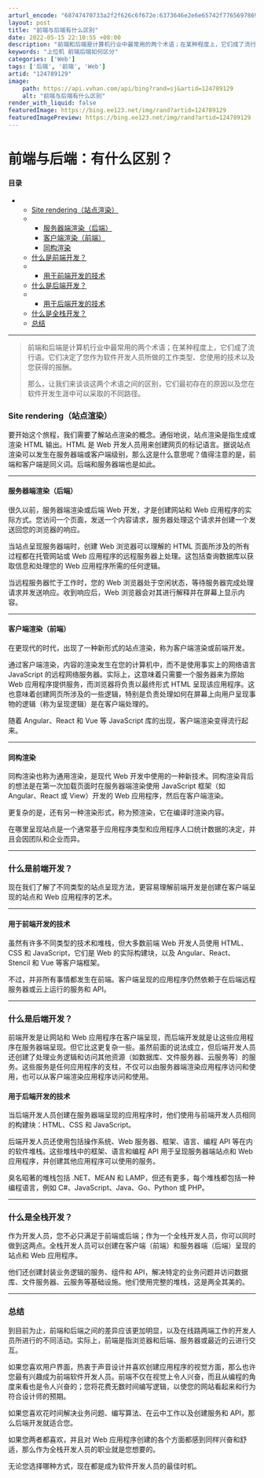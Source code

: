 ```yaml
---
arturl_encode: "68747470733a2f2f626c6f672e:6373646e2e6e65742f77656978696e5f35313333333630362f:61727469636c652f64657461696c732f313234373839313239"
layout: post
title: "前端与后端有什么区别"
date: 2022-05-15 22:10:55 +08:00
description: "前端和后端是计算机行业中最常用的两个术语；在某种程度上，它们成了流行语。它们决定了您作为软件开发人员"
keywords: "上位机 前端后端如何区分"
categories: ['Web']
tags: ['后端', '前端', 'Web']
artid: "124789129"
image:
    path: https://api.vvhan.com/api/bing?rand=sj&artid=124789129
    alt: "前端与后端有什么区别"
render_with_liquid: false
featuredImage: https://bing.ee123.net/img/rand?artid=124789129
featuredImagePreview: https://bing.ee123.net/img/rand?artid=124789129
---
```


# 前端与后端：有什么区别？

#### 目录

* + [Site rendering（站点渲染）](#Site_rendering_7)
  + - [服务器端渲染（后端）](#_11)
    - [客户端渲染（前端）](#_19)
    - [同构渲染](#_27)
  + [什么是前端开发？](#_35)
  + - [用于前端开发的技术](#_39)
  + [什么是后端开发？](#_45)
  + - [用于后端开发的技术](#_48)
  + [什么是全栈开发？](#_56)
  + [总结](#_62)

---

> 前端和后端是计算机行业中最常用的两个术语；在某种程度上，它们成了流行语。它们决定了您作为软件开发人员所做的工作类型、您使用的技术以及您获得的报酬。
>
> 那么，让我们来谈谈这两个术语之间的区别，它们最初存在的原因以及您在软件开发生涯中可以采取的不同路径。

### Site rendering（站点渲染）

要开始这个旅程，我们需要了解站点渲染的概念。通俗地说，站点渲染是指生成或渲染 HTML 输出。HTML 是 Web 开发人员用来创建网页的标记语言。据说站点渲染可以发生在服务器端或客户端级别，那么这是什么意思呢？值得注意的是，前端和客户端是同义词。后端和服务器端也是如此。

---

#### 服务器端渲染（后端）

很久以前，服务器端渲染或后端 Web 开发，才是创建网站和 Web 应用程序的实际方式。您访问一个页面，发送一个内容请求，服务器处理这个请求并创建一个发送回您的浏览器的响应。

当站点呈现服务器端时，创建 Web 浏览器可以理解的 HTML 页面所涉及的所有过程都在托管网站或 Web 应用程序的远程服务器上处理。这包括查询数据库以获取信息和处理您的 Web 应用程序所需的任何逻辑。

当远程服务器忙于工作时，您的 Web 浏览器处于空闲状态，等待服务器完成处理请求并发送响应。收到响应后，Web 浏览器会对其进行解释并在屏幕上显示内容。

---

#### 客户端渲染（前端）

在更现代的时代，出现了一种新形式的站点渲染，称为客户端渲染或前端开发。

通过客户端渲染，内容的渲染发生在您的计算机中，而不是使用事实上的网络语言 JavaScript 的远程网络服务器。实际上，这意味着只需要一个服务器来为原始 Web 应用程序提供服务，而浏览器将负责以最终形式 HTML 呈现该应用程序。这也意味着创建网页所涉及的一些逻辑，特别是负责处理如何在屏幕上向用户呈现事物的逻辑（称为呈现逻辑）是在客户端处理的。

随着 Angular、React 和 Vue 等 JavaScript 库的出现，客户端渲染变得流行起来。

---

#### 同构渲染

同构渲染也称为通用渲染，是现代 Web 开发中使用的一种新技术。同构渲染背后的想法是在第一次加载页面时在服务器端渲染使用 JavaScript 框架（如 Angular、React 或 View）开发的 Web 应用程序，然后在客户端渲染。

更复杂的是，还有另一种渲染形式，称为预渲染，它在编译时渲染内容。

在哪里呈现站点是一个通常基于应用程序类型和应用程序人口统计数据的决定，并且会因团队和企业而异。

---

### 什么是前端开发？

现在我们了解了不同类型的站点呈现方法，更容易理解前端开发是创建在客户端呈现的站点和 Web 应用程序的艺术。

---

#### 用于前端开发的技术

虽然有许多不同类型的技术和堆栈，但大多数前端 Web 开发人员使用 HTML、CSS 和 JavaScript，它们是 Web 的实际构建块，以及 Angular、React、Stencil 和 Vue 等客户端框架。

不过，并非所有事情都发生在前端。客户端呈现的应用程序仍然依赖于在后端远程服务器或云上运行的服务和 API。

---

### 什么是后端开发？

前端开发是让网站和 Web 应用程序在客户端呈现，而后端开发就是让这些应用程序在服务器端呈现。但它比这更复杂一些。虽然前面的说法成立，但后端开发人员还创建了处理业务逻辑和访问其他资源（如数据库、文件服务器、云服务等）的服务。这些服务是任何应用程序的支柱，不仅可以由服务器端渲染应用程序访问和使用，也可以从客户端渲染应用程序访问和使用。

#### 用于后端开发的技术

当后端开发人员创建在服务器端呈现的应用程序时，他们使用与前端开发人员相同的构建块：HTML、CSS 和 JavaScript。

后端开发人员还使用包括操作系统、Web 服务器、框架、语言、编程 API 等在内的软件堆栈。这些堆栈中的框架、语言和编程 API 用于呈现服务器端站点和 Web 应用程序，并创建其他应用程序可以使用的服务。

臭名昭著的堆栈包括 .NET、MEAN 和 LAMP，但还有更多，每个堆栈都包括一种编程语言，例如 C#、JavaScript、Java、Go、Python 或 PHP。

---

### 什么是全栈开发？

作为开发人员，您不必只满足于前端或后端；作为一个全栈开发人员，你可以同时做到这两点。全栈开发人员可以创建在客户端（前端）和服务器端（后端）呈现的站点和 Web 应用程序。

他们还创建封装业务逻辑的服务、组件和 API，解决特定的业务问题并访问数据库、文件服务器、云服务等基础设施。他们使用完整的堆栈，这是两全其美的。

---

### 总结

到目前为止，前端和后端之间的差异应该更加明显，以及在线路两端工作的开发人员所进行的不同活动。实际上，前端是指浏览器和后端、服务器或最近的云进行交互。

如果您喜欢用户界面，热衷于声音设计并喜欢创建应用程序的视觉方面，那么也许您最有兴趣成为前端软件开发人员。前端不仅在视觉上令人兴奋，而且从编程的角度来看也是令人兴奋的；您将花费无数时间编写逻辑，以使您的网站看起来和行为符合设计师的预期。

如果您喜欢花时间解决业务问题、编写算法、在云中工作以及创建服务和 API，那么后端开发就适合您。

如果您两者都喜欢，并且对 Web 应用程序创建的各个方面都感到同样兴奋和舒适，那么作为全栈开发人员的职业就是您想要的。

无论您选择哪种方式，现在都是成为软件开发人员的最佳时机。